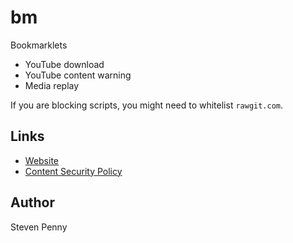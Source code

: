 bm
============
Bookmarklets

- YouTube download
- YouTube content warning
- Media replay

If you are blocking scripts, you might need to whitelist `rawgit.com`.

Links
---------------
- [Website][sgi]
- [Content Security Policy][csp]

Author
------------
Steven Penny

[sgi]:
//svnpenn.github.io/bm
[csp]:
//github.com/svnpenn/dotfiles/blob/c1516d8/firefox/browser-console.js#L48-L49

